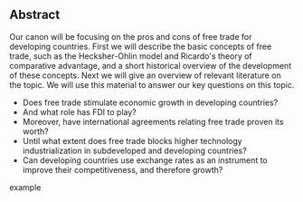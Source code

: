 Abstract
---------
Our canon will be focusing on the pros and cons of free trade for developing countries. First we will describe the basic concepts of free trade, such as the Hecksher-Ohlin model and Ricardo's theory of comparative advantage, and a short historical overview of the development of these concepts. Next we will give an overview of relevant literature on the topic. We will use this material to answer our key questions on this topic.

- Does free trade stimulate economic growth in developing countries?
- And what role has FDI to play?
- Moreover, have international agreements relating free trade proven its worth?
- Until what extent does free trade blocks higher technology industrialization in subdeveloped and developing countries?
- Can developing countries use exchange rates as an instrument to improve their competitiveness, and therefore growth?

example
